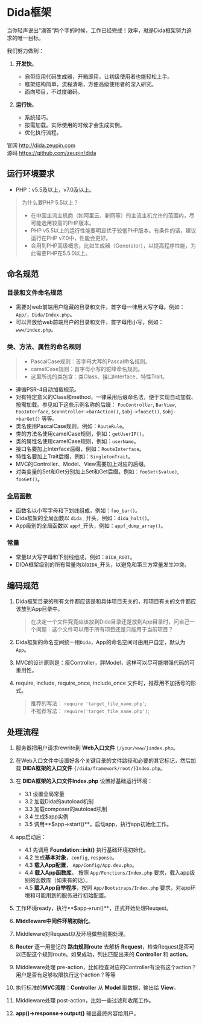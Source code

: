 # Dida框架

当你轻声说出“滴答”两个字的时候，工作已经完成！效率，就是Dida框架努力追求的唯一目标。

我们努力做到：

1. **开发快**。
    * 自带应用代码生成器，开箱即用，让初级使用者也能轻松上手。
    * 框架结构简单，流程清晰，方便高级使用者的深入研究。
    * 面向项目，不过度编码。

2. **运行快**。
    * 系统轻巧。
    * 按需加载。实际使用的时候才会生成实例。
    * 优化执行流程。

官网 <http://dida.zeupin.com>  
源码 <https://github.com/zeupin/dida>


## 运行环境要求

* PHP：v5.5及以上，v7.0及以上。

> 为什么要PHP 5.5以上？
> * 在中国主流主机商（如阿里云、新网等）的主流主机允许的范围内，尽可能选用较高的PHP版本。
> * PHP v5.5以上的运行性能要明显优于较低PHP版本。有条件的话，建议运行在PHP v7.0中，性能会更好。
> * 会用到PHP高级概念，比如生成器（Generator），以提高程序性能，为此需要PHP在5.5.0以上。

## 命名规范

### 目录和文件命名规范

* 需要对web前端用户隐藏的目录和文件，首字母一律用大写字母。例如：`App/`，`Dida/Index.php`。
* 可以开放给web前端用户的目录和文件，首字母用小写，例如：`www/index.php`。

### 类、方法、属性的命名规则

> * PascalCase规则：首字母大写的Pascal命名规则。
> * camelCase规则：首字母小写的驼峰命名规则。
> * 这里所说的类包含：类Class、接口Interface、特性Trait。

* 遵循PSR-4自动加载规范。
* 对有特定意义的Class和method，一律采用后缀命名法，便于实现自动加载、按需加载。参见如下这些示例名称的后缀： `FooController`, `BarView`, `FooInterface`, `$conntroller->barAction()`, `$obj->fooSet()`, `$obj->barGet()` 等等。
* 类名使用PascalCase规则，例如：`RouteRule`。
* 类的方法名使用camelCase规则，例如：`getUserIP()`。
* 类的属性名使用camelCase规则，例如：`userName`。
* 接口名要加上Interface后缀，例如：`RouteInterface`。
* 特性名要加上Trait后缀，例如：`SingletonTrait`。
* MVC的Controller、Model、View需要加上对应的后缀。
* 对类变量的Set和Get分别加上Set和Get后缀。例如：`fooSet($value)`, `fooGet()`。

### 全局函数

* 函数名以小写字母和下划线组成，例如：`foo_bar()`。
* Dida框架的全局函数以 `dida_` 开头，例如：`dida_halt()`。
* App级别的全局函数以 `appf_`开头，例如：`appf_dump_array()`。

### 常量

* 常量以大写字母和下划线组成，例如：`DIDA_ROOT`。
* DIDA框架级别的所有常量均以`DIDA_`开头，以避免和第三方常量发生冲突。

## 编码规范

1. Dida框架目录的所有文件都应该是和具体项目无关的，和项目有关的文件都应该放到App目录中。

    > 在决定一个文件究竟应该放到Dida目录还是放到App目录时，问自己一个问题：这个文件可以用于所有项目还是只能用于当前项目？

2. Dida框架的命名空间统一用`Dida`，App的命名空间可由用户自定，默认为`App`。

3. MVC的设计原则是：瘦Controller，胖Model，这样可以尽可能增强代码的可重用性。

4. require, include, require_once, include_once 文件时，推荐用不加括号的形式。

    > 推荐的写法：   `require 'target_file_name.php'`;  
    > 不推荐写法： `require('target_file_name.php')`;  

## 处理流程

1. 服务器把用户请求rewrite到 **Web入口文件** `{/your/www/}index.php`。

2. 在Web入口文件中设置好各个关键目录的文件路径和必要的其它标记，然后加载 **DIDA框架的入口文件** `{/dida/framework/root/}Index.php`。

3. 在 **DIDA框架的入口文件Index.php** 设置好基础运行环境：

    - 3.1 设置全局常量
    - 3.2 加载Dida的autoload机制
    - 3.3 加载composer的autoload机制
    - 3.4 生成$app实例
    - 3.5 调用**$app->start()**，启动app，执行app初始化工作。

4. app启动后：

    - 4.1 先调用 **Foundation::init()** 执行基础环境初始化。
    - 4.2 生成**基本对象**，`config`, `response`。
    - 4.3 **载入App配置**， `App/Config/App.dev.php`。
    - 4.4 **载入App函数库**， 按照 `App/Functions/Index.php` 要求，载入app级别的函数库（如果有的话）。
    - 4.5 **载入App自举程序**，按照 `App/Bootstraps/Index.php` 要求，对app环境和可能用到的服务进行初始配置。

5. 工作环境ready，执行**$app->run()**，正式开始处理Reuqest。

6. **Middleware中间件环境初始化**。

7. Middleware对Request以及环境做些前期处理。

8. **Router** 逐一用登记的 **路由规则route** 去解析 **Request**，检查Request是否可以匹配这个规则route。如果成功，列出匹配出来的 **Controller** 和 **action**。

9.  Middleware处理 pre-action，比如检查对应的Controller有没有这个action？用户是否有足够权限执行这个action？等等

10. 执行标准的**MVC流程**：**Controller** 从 **Model** 取数据，输出给 **View**。

11. Middleware处理 post-action，比如一些过滤和收尾工作。

12. **app()->response->output()** 输出最终内容给用户。
